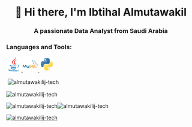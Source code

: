 <h1 align="center">👋 Hi there, I'm Ibtihal Almutawakil</h1>
<h3 align="center">A passionate Data Analyst from Saudi Arabia</h3>

<h3 align="left">Languages and Tools:</h3>
<p align="left"> <a href="https://www.java.com" target="_blank" rel="noreferrer"> <img src="https://raw.githubusercontent.com/devicons/devicon/master/icons/java/java-original.svg" alt="java" width="40" height="40"/> </a> <a href="https://www.mysql.com/" target="_blank" rel="noreferrer"> <img src="https://raw.githubusercontent.com/devicons/devicon/master/icons/mysql/mysql-original-wordmark.svg" alt="mysql" width="40" height="40"/> </a> <a href="https://www.python.org" target="_blank" rel="noreferrer"> <img src="https://raw.githubusercontent.com/devicons/devicon/master/icons/python/python-original.svg" alt="python" width="40" height="40"/> </a> </p>

<p>&nbsp;<img align="center" src="https://github-readme-stats.vercel.app/api?username=almutawakilij-tech&show_icons=true&locale=en" alt="almutawakilij-tech" /></p>

<p><img align="center" src="https://github-readme-streak-stats.herokuapp.com/?user=almutawakilij-tech&" alt="almutawakilij-tech" /></p>

<p><img align="left" src="https://github-readme-stats.vercel.app/api/top-langs?username=almutawakilij-tech&show_icons=true&locale=en&layout=compact" alt="almutawakilij-tech" /></p>



<p align="left"> <img src="https://komarev.com/ghpvc/?username=almutawakilij-tech&label=Profile%20views&color=0e75b6&style=flat" alt="almutawakilij-tech" /> </p>

<p align="left"> <a href="https://github.com/ryo-ma/github-profile-trophy"><img src="https://github-profile-trophy.vercel.app/?username=almutawakilij-tech" alt="almutawakilij-tech" /></a> </p>

<p align="left"> <a href="https://twitter.com/" target="blank"><img src="https://img.shields.io/twitter/follow/?logo=twitter&style=for-the-badge" alt="" /></a> </p>



